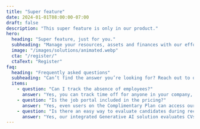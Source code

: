```yaml
---
title: "Super feature"
date: 2024-01-01T08:00:00-07:00
draft: false
description: "This super feature is only in our product."
hero:
  heading: "Super feature, just for you."
  subheading: "Manage your resources, assets and finances with our effortless enterprise tools. Optimize your business efficiency across all operations. Save time and money."
  image: "/images/solutions/animated.webp"
  cta: "/register/"
  ctaText: "Register"
faq:
  heading: "Frequently asked questions"
  subheading: "Can’t find the answer you’re looking for? Reach out to our customer support team."
  items:
    - question: "Can I track the absence of employees?"
      answer: "Yes, you can track time off for anyone in your company, apply policies, and view balances."
    - question: "Is the job portal included in the pricing?"
      answer: "Yes, even users on the Complimentary Plan can access our public job portal for free."
    - question: "Is there an easy way to evaluate candidates during recruitment?"
      answer: "Yes, our integrated Generative AI solution evaluates CVs against your job description, expected skills, and responsibilities."
---
```

